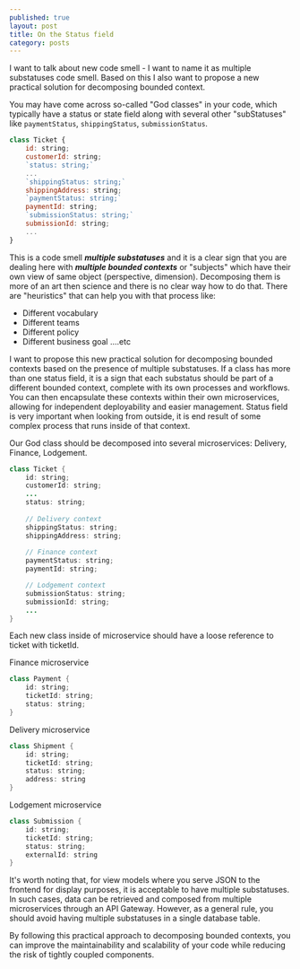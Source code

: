 ```yaml
---
published: true
layout: post
title: On the Status field
category: posts
---
```


I want to talk about new code smell - I want to name it as multiple substatuses code smell. Based on this I also want to propose a new practical solution for decomposing bounded context.

You may have come across so-called "God classes" in your code, which typically have a status or state field along with several other "subStatuses" like `paymentStatus`, `shippingStatus`, `submissionStatus`.

```js
class Ticket {
    id: string;
    customerId: string;
    `status: string;`
    ...
    `shippingStatus: string;`
    shippingAddress: string;
    `paymentStatus: string;`
    paymentId: string;
    `submissionStatus: string;`
    submissionId: string;
    ...
}
```

This is a code smell ***multiple substatuses*** and it is a clear sign that you are dealing here with ***multiple bounded contexts*** or "subjects" which have their own view of same object (perspective, dimension). Decomposing them is more of an art then science and there is no clear way how to do that. There are "heuristics" that can help you with that process like:

- Different vocabulary
- Different teams
- Different policy
- Different business goal
....etc

I want to propose this new practical solution for decomposing bounded contexts based on the presence of multiple substatuses. If a class has more than one status field, it is a sign that each substatus should be part of a different bounded context, complete with its own processes and workflows. You can then encapsulate these contexts within their own microservices, allowing for independent deployability and easier management. Status field is very important when looking from outside, it is end result of some complex process that runs inside of that context.

Our God class should be decomposed into several microservices: Delivery, Finance, Lodgement.
```java
class Ticket {
    id: string;
    customerId: string;
    ...
    status: string;
    
    // Delivery context
    shippingStatus: string;
    shippingAddress: string;
    
    // Finance context
    paymentStatus: string;
    paymentId: string;

    // Lodgement context
    submissionStatus: string;
    submissionId: string;
    ...
}
```

Each new class inside of microservice should have a loose reference to ticket with ticketId.

Finance microservice
```java
class Payment {
    id: string;
    ticketId: string;
    status: string;
}
```



Delivery microservice

```java
class Shipment {
    id: string;
    ticketId: string;
    status: string;
    address: string
}
```



Lodgement microservice

```java 
class Submission {
    id: string;
    ticketId: string;
    status: string;
    externalId: string
}
```

It's worth noting that, for view models where you serve JSON to the frontend for display purposes, it is acceptable to have multiple substatuses. In such cases, data can be retrieved and composed from multiple microservices through an API Gateway. However, as a general rule, you should avoid having multiple substatuses in a single database table.

By following this practical approach to decomposing bounded contexts, you can improve the maintainability and scalability of your code while reducing the risk of tightly coupled components.
